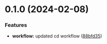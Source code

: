 # 0.1.0 (2024-02-08)


### Features

* **workflow:** updated cd workflow ([88bfd35](https://github.com/bmartens88/SlimCookie/commit/88bfd351fe6a21309f8893a0b08c78dfb6499209))



